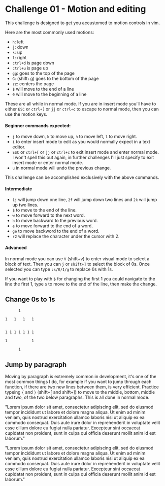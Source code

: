 # Challenge 01 - Motion and editing

This challenge is designed to get you accustomed to motion controls in vim.  

Here are the most commonly used motions:

* `h`: left
* `j`: down
* `k`: up
* `l`: right
* `ctrl+d` is page down
* `ctrl+u` is page up
* `gg`: goes to the top of the page
* `G`: (shift+g) goes to the bottom of the page
* `zz`: centers the page
* `$` will move to the end of a line
* `0` will move to the beginning of a line

These are all while in normal mode.  If you are in insert mode you'll have to either `ESC` or `ctrl+[` or `jj` or `ctrl+c` to escape to normal mode, then you can use the motion keys.

#### Beginner commands expected:
* `j` to move down, `k` to move up, `h` to move left, `l` to move right.
* `i` to enter insert mode to edit as you would normally expect in a text editor.
* `ESC` or `ctrl+[` or `jj` or `ctrl+c` to exit insert mode and enter normal mode.  I won't spell this out again, in further challenges I'll just specify to exit insert mode or enter normal mode.
* `u` in normal mode will undo the previous change.

This challenge can be accomplished exclusively with the above commands.

#### Intermediate

* `1j` will jump down one line, `2f` will jump down two lines and `2k` will jump up two lines.
* `$` to move to the end of the line.
* `w` to move forward to the next word.
* `b` to move backward to the previous word.
* `e` to move forward to the end of a word.
* `ge` to move backword to the end of a word.
* `r2` will replace the character under the cursor with 2.

#### Advanced

In normal mode you can use `V` (shift+v) to enter visual mode to select a block of text.  Then you can `j` or `shift+]` to select the block of 0s.  Once selected you can type `:s/0/1/g` to replace 0s with 1s.

If you want to play with `$` for changing the first 1 you could navigate to the line the first 1, type `$` to move to the end of the line, then make the change.

## Change 0s to 1s

```
      1

1   1   1   1


1 1 1 1 1 1 1

1           1

      1
```

## Jump by paragraph

Moving by paragraph is extremely common in development, it's one of the most common things I do, for example if you want to jump through each function, if there are two new lines between them, is very efficient.  Practice typeing `{` and `}` (shift+[ and shift+]) to move to the middle, bottom, middle and two, of the two below paragraphs.  This is all done in normal mode.

"Lorem ipsum dolor sit amet, consectetur adipiscing elit, sed do eiusmod tempor incididunt ut labore et dolore magna aliqua. Ut enim ad minim veniam, quis nostrud exercitation ullamco laboris nisi ut aliquip ex ea commodo consequat. Duis aute irure dolor in reprehenderit in voluptate velit esse cillum dolore eu fugiat nulla pariatur. Excepteur sint occaecat cupidatat non proident, sunt in culpa qui officia deserunt mollit anim id est laborum."

"Lorem ipsum dolor sit amet, consectetur adipiscing elit, sed do eiusmod tempor incididunt ut labore et dolore magna aliqua. Ut enim ad minim veniam, quis nostrud exercitation ullamco laboris nisi ut aliquip ex ea commodo consequat. Duis aute irure dolor in reprehenderit in voluptate velit esse cillum dolore eu fugiat nulla pariatur. Excepteur sint occaecat cupidatat non proident, sunt in culpa qui officia deserunt mollit anim id est laborum."
